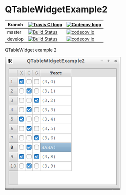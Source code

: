 # QTableWidgetExample2

Branch|[![Travis CI logo](TravisCI.png)](https://travis-ci.org)|[![Codecov logo](Codecov.png)](https://www.codecov.io)
---|---|---
master|[![Build Status](https://travis-ci.org/richelbilderbeek/QTableWidgetExample2.svg?branch=master)](https://travis-ci.org/richelbilderbeek/QTableWidgetExample2) | [![codecov.io](https://codecov.io/github/richelbilderbeek/QTableWidgetExample2/coverage.svg?branch=master)](https://codecov.io/github/richelbilderbeek/QTableWidgetExample2?branch=master)
develop|[![Build Status](https://travis-ci.org/richelbilderbeek/QTableWidgetExample2.svg?branch=develop)](https://travis-ci.org/richelbilderbeek/QTableWidgetExample2) | [![codecov.io](https://codecov.io/github/richelbilderbeek/QTableWidgetExample2/coverage.svg?branch=develop)](https://codecov.io/github/richelbilderbeek/QTableWidgetExample2?branch=develop)

QTableWidget example 2

![](QTableWidgetExample2.png)
